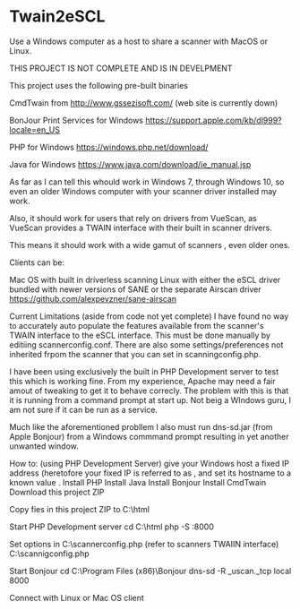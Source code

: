 # Twain2eSCL
Use a Windows computer as a host to share a scanner with MacOS or Linux.

THIS PROJECT IS NOT COMPLETE AND IS IN DEVELPMENT

This project uses the following pre-built binaries

CmdTwain from http://www.gssezisoft.com/ (web site is currently down)

BonJour Print Services for Windows https://support.apple.com/kb/dl999?locale=en_US

PHP for Windows https://windows.php.net/download/

Java for Windows https://www.java.com/download/ie_manual.jsp

As far as I can tell this whould work in Windows 7, through Windows 10, so even an older Windows computer with your scanner driver installed may work. 

Also, it should work for users that rely on drivers from VueScan, as VueScan provides a TWAIN interface with their built in scanner drivers.

This means it should work with a wide gamut of scanners , even older ones. 


Clients can be: 


Mac OS with built in driverless scanning
Linux with either the eSCL driver bundled with newer versions of SANE or the separate Airscan driver https://github.com/alexpevzner/sane-airscan


Current Limitations (aside from code not yet complete)
I have found no way to accurately auto populate the features available from the scanner's TWAIN interface to the eSCL interface. This must be done manually by editiing scannerconfig.conf. There are also some settings/preferences not inherited frpom the scanner that you can set in scanningconfig.php.

I have been using  exclusively the built in PHP Development server to test this which is working fine. From my experience, Apache may need a fair amout of tweaking to get it to behave correcly. The problem with this is that it is running from a command prompt at start up. Not beig a WIndows guru, I am  not sure if it can be run as a service.

Much like the aforementioned probllem I also must run dns-sd.jar (from Apple Bonjour) from a Windows commmand prompt resulting in yet another unwanted window.


How to: (using PHP Development Server)
give your Windows host a fixed IP address (heretofore your fixed IP  is referred to as <IPAADDRESS>, and set its hostname to a known value <HOSTNAME>.
Install PHP
Install Java
Install Bonjour
Install CmdTwain
Download this project ZIP 
  
Copy fies in this project ZIP to 
  C:\html
  
Start PHP Development server 
  cd C:\html
  php -S <IPADDRESS>:8000
  
Set options in
  C:\scannerconfig.php (refer to scanners TWAIIN interface)
  C:\scannigconfig.php
  
Start Bonjour
  cd C:\Program Files (x86)\Bonjour
  dns-sd -R <HOSTNAME> _uscan._tcp local 8000

Connect with Linux or Mac OS client
  
